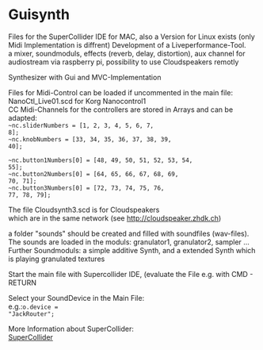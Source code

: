 # Guisynth

Files for the SuperCollider IDE for MAC, also a Version for Linux exists (only Midi Implementation is diffrent)
Development of a Liveperformance-Tool.<br />
a mixer, soundmoduls, effects (reverb, delay, distortion), aux channel for audiostream via raspberry pi,
possibility to use Cloudspeakers remotly

Synthesizer with Gui and MVC-Implementation

Files for Midi-Control can be loaded if uncommented in the main file:<br />
NanoCtl_Live01.scd  for Korg Nanocontrol1<br />
CC Midi-Channels for the controllers are stored in Arrays and can be adapted:<br />
<code>~nc.sliderNumbers = [1, 2, 3, 4, 5, 6, 7, 8];</code><br />
<code>~nc.knobNumbers = [33, 34, 35, 36, 37, 38, 39, 40];</code><br />

<code>~nc.button1Numbers[0] = [48, 49, 50, 51, 52, 53, 54, 55];</code><br />
<code>~nc.button2Numbers[0] = [64, 65, 66, 67, 68, 69, 70, 71];</code><br />
<code>~nc.button3Numbers[0] = [72, 73, 74, 75, 76, 77, 78, 79];</code><br />


The file Cloudsynth3.scd is for Cloudspeakers<br />
which are in the same network (see http://cloudspeaker.zhdk.ch)<br />

a folder "sounds" should be created and filled with soundfiles (wav-files).<br />
The sounds are loaded in the moduls: granulator1, granulator2, sampler ...<br />
Further Soundmoduls: a simple additive Synth, and a extended Synth which is playing granulated textures<br />

Start the main file with Supercollider IDE, (evaluate the File e.g. with CMD - RETURN<br />

Select your SoundDevice in the Main File:<br />
e.g.:<code>o.device = "JackRouter";</code>

More Information about SuperCollider:<br />
[SuperCollider](https://supercollider.github.io/)

	
